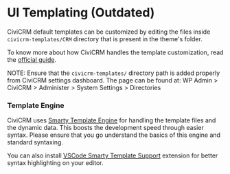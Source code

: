 # UI Templating (Outdated)

CiviCRM default templates can be customized by editing the files inside `civicrm-templates/CRM` directory that is present in the theme's folder.

To know more about how CiviCRM handles the template customization, read the [official guide](https://docs.civicrm.org/sysadmin/en/latest/setup/directories/#custom-templates).

NOTE: Ensure that the `civicrm-templates/` directory path is added properly from CiviCRM settings dashboard. The page can be found at: WP Admin > CiviCRM > Administer > System Settings > Directories


### Template Engine
CiviCRM uses [Smarty Template Engine](https://www.smarty.net/) for handling the template files and the dynamic data. This boosts the development speed through easier syntax. Please ensure that you go understand the basics of this engine and standard syntaxing.

You can also install [VSCode Smarty Template Support](https://marketplace.visualstudio.com/items?itemName=aswinkumar863.smarty-template-support) extension for better syntax highlighting on your editor.
